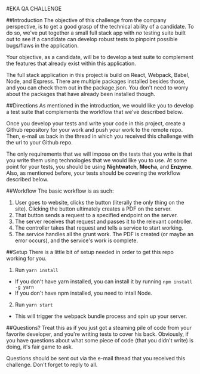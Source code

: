 #EKA QA CHALLENGE

##Introduction
The objective of this challenge from the company perspective, is to get a good grasp of the technical ability of a candidate. To do so, we've put together a small full stack app with *no* testing suite built out to see if a candidate can develop robust tests to pinpoint possible bugs/flaws in the application.

Your objective, as a candidate, will be to develop a test suite to complement the features that already exist within this application.

The full stack application in this project is build on React, Webpack, Babel, Node, and Express. There are multiple packages installed besides those, and you can check them out in the package.json. You don't need to worry about the packages that have already been installed though.

##Directions
As mentioned in the introduction, we would like you to develop a test suite that complements the workflow that we've described below.

Once you develop your tests and write your code in this project, create a Github repository for your work and push your work to the remote repo. Then, e-mail us back in the thread in which you received this challenge with the url to your Github repo.

The only requirements that we will impose on the tests that you write is that you write them using technologies that we would like you to use. At some point for your tests, you should be using **Nightwatch**, **Mocha**, and **Enzyme**. Also, as mentioned before, your tests should be covering the workflow described below.

##Workflow
The basic workflow is as such:

1. User goes to website, clicks the button (literally the only thing on the site). Clicking the button ultimately creates a PDF on the server.
2. That button sends a request to a specified endpoint on the server.
3. The server receives that request and passes it to the relevant controller.
4. The controller takes that request and tells a service to start working.
5. The service handles all the grunt work. The PDF is created (or maybe an error occurs), and the service's work is complete.

##Setup
There is a little bit of setup needed in order to get this repo working for you.

1. Run `yarn install`
  * If you don't have yarn installed, you can install it by running `npm install -g yarn`
  * If you don't have npm installed, you need to intall Node.

2. Run `yarn start`
  * This will trigger the webpack bundle process and spin up your server.

##Questions?
Treat this as if you just got a steaming pile of code from your favorite developer, and you're writing tests to cover his back. Obviously, if you have questions about what some piece of code (that you didn't write) is doing, it's fair game to ask.

Questions should be sent out via the e-mail thread that you received this challenge. Don't forget to reply to all.
